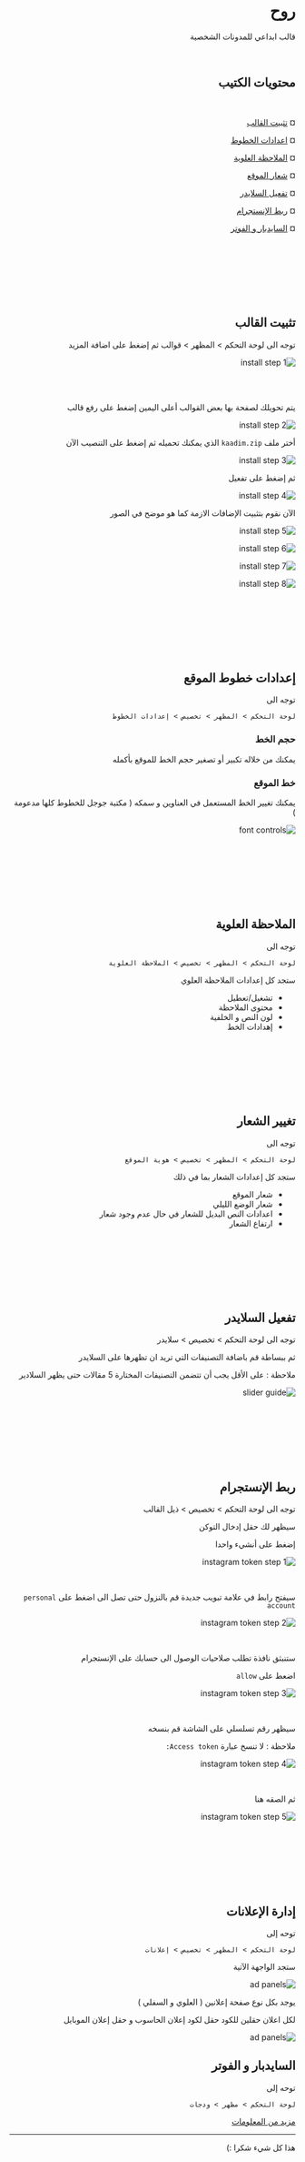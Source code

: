 <div align="right" dir="auto">

# روح

قالب ابداعي للمدونات الشخصية

<br>

## محتويات الكتيب

<br>

¤ [تثبيت القالب](#تثبيت-القالب)

¤ [اعدادات الخطوط](#إعدادات-خطوط-الموقع)

¤ [الملاحظة العلوية](#الملاحظة-العلوية)

¤ [شعار الموقع](#تغيير-الشعار)

¤ [تفعيل السلايدر](#تفعيل-السلايدر)

¤ [ربط الإنستجرام](#ربط-الإنستجرام)

¤ [السايدبار و الفوتر](#السايدبار-و-الفوتر)

<br>
<br>
<br>
<br>
<br>
<br>

## تثبيت القالب

توجه الى لوحة التحكم > المظهر > قوالب
ثم إضغط على اضافة المزيد

![install step 1](https://github.com/brahimi-mustapha/kaadim-documentation/blob/main/install/step1.png?raw=true)

<br>
<br>

يتم تحويلك لصفحة بها بعض القوالب أعلى اليمين إضغط على رفع قالب

![install step 2](https://github.com/brahimi-mustapha/kaadim-documentation/blob/main/install/step2.png?raw=true)

أختر ملف `kaadim.zip` الذي يمكنك تحميله
ثم إضغط على التنصيب الآن

![install step 3](https://github.com/brahimi-mustapha/kaadim-documentation/blob/main/install/step3.png?raw=true)

ثم إضغط على تفعيل

![install step 4](https://github.com/brahimi-mustapha/kaadim-documentation/blob/main/install/step4.png?raw=true)

الآن نقوم بتثبيت الإضافات الازمة كما هو موضح في الصور

![install step 5](https://github.com/brahimi-mustapha/kaadim-documentation/blob/main/install/step5.png?raw=true)

![install step 6](https://github.com/brahimi-mustapha/kaadim-documentation/blob/main/install/step6.png?raw=true)

![install step 7](https://github.com/brahimi-mustapha/kaadim-documentation/blob/main/install/step7.png?raw=true)

![install step 8](https://github.com/brahimi-mustapha/kaadim-documentation/blob/main/install/step8.png?raw=true)

<br>
<br>
<br>
<br>
<br>
<br>

## إعدادات خطوط الموقع

توجه الى

`لوحة التحكم > المظهر > تخصيص > إعدادات الخطوط`

### حجم الخط

يمكنك من خلاله تكبير أو تصغير حجم الخط للموقع بأكمله

### خط الموقع

يمكنك تغيير الخط المستعمل في العناوين و سمكه ( مكتبة جوجل للخطوط كلها مدعومة )

![font controls](https://github.com/brahimi-mustapha/kaadim-documentation/blob/main/font/controls.png?raw=true)

<br>
<br>
<br>
<br>
<br>
<br>

## الملاحظة العلوية

توجه الى

`لوحة التحكم > المظهر > تخصيص > الملاحظة العلوية`

ستجد كل إعدادات الملاحظة العلوي

- تشغيل/تعطيل
- محتوى الملاحظة
- لون النص و الخلفية
- إهدادات الخط

<br>
<br>
<br>
<br>
<br>
<br>

## تغيير الشعار

توجه الى

`لوحة التحكم > المظهر > تخصيص > هوية الموقع`

ستجد كل إعدادات الشعار بما في ذلك

- شعار الموقع
- شعار الوضع الليلي
- اعدادات النص البديل للشعار في حال عدم وجود شعار
- ارتفاع الشعار

<br>
<br>
<br>
<br>
<br>
<br>

## تفعيل السلايدر

توجه الى لوحة التحكم > تخصيص > سلايدر

ثم ببساطة قم باضافة التصنيفات التي تريد ان تظهرها على السلايدر

ملاحظة : على الأقل يجب أن تتضمن التصنيفات المختارة 5 مقالات حتى يظهر السلادير

![slider guide](https://github.com/brahimi-mustapha/kaadim-documentation/blob/main/slider/step1.png?raw=true)

<br>
<br>
<br>
<br>
<br>
<br>

## ربط الإنستجرام

توجه الى لوحة التحكم > تخصيص > ذيل القالب

سيظهر لك حقل إدخال التوكن

إضغط على أنشيء واحدا

![instagram token step 1](https://github.com/brahimi-mustapha/kaadim-documentation/blob/main/instagram-token/step1.png?raw=true)

<br>

سيفتح رابط في علامة تبويب جديدة
قم بالنزول حتى تصل الى
اضغط على `personal account`

![instagram token step 2](https://github.com/brahimi-mustapha/kaadim-documentation/blob/main/instagram-token/step2.png?raw=true)

<br>

ستنبثق نافذة تطلب صلاحيات الوصول الى حسابك على الإنستجرام

اضعط على `allow`

![instagram token step 3](https://github.com/brahimi-mustapha/kaadim-documentation/blob/main/instagram-token/step3.png?raw=true)

<br>

سيظهر رقم تسلسلي على الشاشة قم بنسخه

ملاحظة : لا تنسخ عبارة `Access token:`

![instagram token step 4](https://github.com/brahimi-mustapha/kaadim-documentation/blob/main/instagram-token/step4.png?raw=true)

<br>

ثم الصقه هنا

![instagram token step 5](https://github.com/brahimi-mustapha/kaadim-documentation/blob/main/instagram-token/step5.png?raw=true)

<br>
<br>
<br>
<br>
<br>
<br>

## إدارة الإعلانات

توحه إلى

`لوحة التحكم > المظهر > تخصيص > إعلانات `

ستجد الواجهة الآتية

![ad panels](https://github.com/brahimi-mustapha/kaadim-documentation/blob/main/ads/panels.png?raw=true)

يوجد بكل نوع صفحة إعلانين ( العلوي و السفلي )

لكل اعلان حقلين للكود حقل لكود إعلان الحاسوب و حقل إعلان الموبايل

![ad panels](https://github.com/brahimi-mustapha/kaadim-documentation/blob/main/ads/fields.png?raw=true)

## السايدبار و الفوتر

توحه إلى

`لوحة التحكم > مظهر > ودجات`

[مزيد من المعلومات](https://kinsta.com/blog/wordpress-widgets/#how-to-use-the-wordpress-customizer-to-add-widgets)

---

هذا كل شيء شكرا :)

</div>
